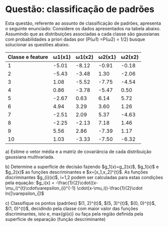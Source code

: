 # Questão: classificação de padrões
Esta questão, referente ao assunto de classificação de padrões, apresenta o seguinte enunciado:
Considere os dados apresentados na tabela abaixo. Assumindo que as distribuições associadas a cada classe são gaussianas com probabilidades a priori dadas por (P(ω1) =P(ω2) = 1/2) busque solucionar as questões abaixo.

Classe e feature |ω1(x1)|ω1(x2)|ω2(x1)|ω2(x2)
-----------------|------|------|------|------
1                |-5.01 |-8.12 |-0.91 |-0.18
2                |-5.43 |-3.48 |1.30  |-2.06
3                |1.08  |-5.52 |-7.75 |-4.54
4                |0.86  |-3.78 |-5.47 |0.50
5                |-2.67 |0.63  |6.14  |5.72
6                |4.94  |3.29  |3.60  |1.26
7                |-2.51 |2.09  |5.37  |-4.63
8                |-2.25 |-2.13 |7.18  |1.46
9                |5.56  |2.86  |-7.39 |1.17
10               |1.03  |-3.33 |-7.50 |-6.32

<p> a) Estime o vetor média e a matriz de covariância de cada distribuição gaussiana multivariada. </p>
<p>b) Determine a superfície de decisão fazendo $g_1(x)=g_2(x)$, $g_1(x)$ e $g_2(x)$ as funções descriminantes e $x=[x_1,x_2]^{t}$. As funções discriminantes $g_{i}(x)$, i=1,2 podem ser calculadas para estas condições pela equação: $g_i(x) = -\frac{1}{2}\cdot((x-\mu_i)^{t}\cdot\varepsilon_{i}^{-1} \cdot(x-\mu_i))-\frac{1}{2}\cdot ln(|\varepsilon_i|)$</p>
<p>c) Classifique os pontos (padrões) $(1, 2)^{t}$, $(5, 3)^{t}$, $(0, 0)^{t}$, $(1, 0)^{t}$, decidindo pela classe com maior valor das funções discriminantes, isto e, max{gi(x)} ou faça pela região definida pela superfície de separação (função descriminante) </p>

